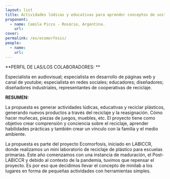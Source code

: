 ```yaml
---
layout: list
title: Actividades lúdicas y educativas para aprender conceptos de sostenibilidad y medio ambiente en la familia como modelo educativo alternativo para niños durante el aislamiento social promovido por el COVID19.
proponent:
  - name: Camila Picco - Rosário, Argentina. 
    url: 
cover:
permalink: /es/ecomorfosis/
people:
  - name: 
    url: 
---
```


**PERFIL DE LAS/LOS COLABORADORES: **
  
Especialista en audiovisual; especialista en desarrollo de páginas web y canal de youtube; especialista en redes sociales; educadores; diseñadores; diseñadores industriales, representantes de cooperativas de reciclaje.

**RESUMEN:**
  
La propuesta es generar actividades lúdicas, educativas y reciclar plásticos, generando nuevos productos a través del reciclaje y la reasignación. Cómo hacer muñecas, piezas de juegos, muebles, etc. El proyecto tiene como objetivo crear comprensión y conciencia sobre el reciclaje, aprender habilidades prácticas y también crear un vínculo con la familia y el medio ambiente.
  
La propuesta es parte del proyecto Ecomorfosis, iniciado en LABICCR, donde realizamos un mini laboratorio de reciclaje de plástico para escuelas primarias. Este año comenzamos con una instancia de maduración, el Post-LABICCR y debido al contexto de la pandemia, tuvimos que repensar el proyecto. Es por eso que decidimos llevar el concepto de minilab a los lugares en forma de pequeñas actividades con herramientas simples.
